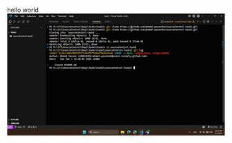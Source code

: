 hello world
![alt img](https://github.com/ahmed-yasser66/sourceControl-task2/blob/main/Screenshot%202025-06-01%20124118.png)
